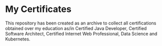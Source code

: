 # My Certificates

This repository has been created as an archive to collect all certifications obtained over my education as/in Certified Java Developer, Certified Software Architect, Certified Internet Web Professional, Data Science and Kubernetes.

